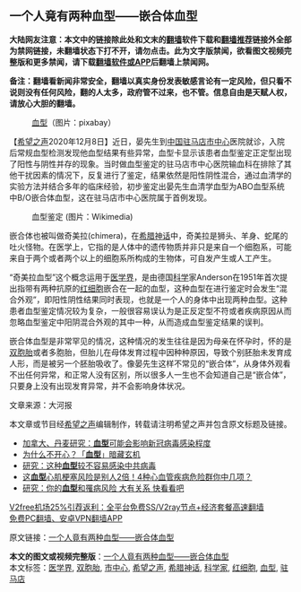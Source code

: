  <h2>一个人竟有两种血型——嵌合体血型</h2> <p class="notice"><b>大陆网友注意：本文中的链接除此处和文末的<a href="https://github.com/bannedbook/fanqiang" >翻墙</a>软件下载和<a href="https://github.com/killgcd/justmysocks/blob/master/README.md">翻墙推荐</a>链接外全部为禁网链接，未翻墙状态下打不开，请勿点击。此为文字版禁闻，欲看图文视频完整版和更多禁闻，请下载<a href="https://github.com/bannedbook/fanqiang">翻墙软件或APP</a>后翻墙上禁闻网。</p><p>备注：翻墙看新闻非常安全，翻墙以真实身份发表敏感言论有一定风险，但只看不说则没有任何风险，翻的人太多，政府管不过来，也不管。信息自由是天赋人权，请放心大胆的翻墙。</b></p>  <div class="entry"> <figure><figcaption><a href="https://www.bannedbook.org/bnews/tag/%e8%a1%80%e5%9e%8b/" class="st_tag internal_tag" rel="tag" title="标签 血型 下的日志">血型</a>（图片：pixabay）</figcaption></figure> <p>【<span class='wp_keywordlink_affiliate'><a href="https://www.soundofhope.org" title="希望之声" target="_blank">希望之声</a></span>2020年12月8日】近日，晏先生到<span class='wp_keywordlink_affiliate'><a href="https://www.bannedbook.org/" title="中国" target="_blank">中国</a></span><a href="https://www.bannedbook.org/bnews/tag/%E9%A9%BB%E9%A9%AC%E5%BA%97/" class="st_tag internal_tag" rel="tag" title="标签 驻马店 下的日志">驻马店</a><a href="https://www.bannedbook.org/bnews/tag/%E5%B8%82%E4%B8%AD%E5%BF%83/" class="st_tag internal_tag" rel="tag" title="标签 市中心 下的日志">市中心</a>医院就诊，入院后常规血型检测发现他血型结果有些异常，血型卡显示该患者血型鉴定正定型出现了阳性与阴性并存的现象。当时做血型鉴定的驻马店市中心医院输血科在排除了其他干扰因素的情况下，反复进行了鉴定，结果依然是阳性阴性混合，通过血清学的实验方法并结合多年的临床经验，初步鉴定出晏先生血清学血型为ABO血型系统中B/O嵌合体血型，这在驻马店市中心医院属于首例发现。</p> <figure><figcaption>血型鉴定 (图片：Wikimedia)</figcaption></figure> <p>嵌合体也被叫做奇美拉(chimera)，在<a href="https://www.bannedbook.org/bnews/tag/%E5%B8%8C%E8%85%8A%E7%A5%9E%E8%AF%9D/" class="st_tag internal_tag" rel="tag" title="标签 希腊神话 下的日志">希腊神话</a>中，奇美拉是狮头、羊身、蛇尾的吐火怪物。在医学上，它指的是人体中的遗传物质并非只是来自一个细胞系，可能来自于两个或者两个以上的细胞系所构成的生物体，可自发产生或人工产生。</p>  <p>“奇美拉血型”这个概念运用于<a href="https://www.bannedbook.org/bnews/tag/%E5%8C%BB%E5%AD%A6%E7%95%8C/" class="st_tag internal_tag" rel="tag" title="标签 医学界 下的日志">医学界</a>，是由德国<span class='wp_keywordlink'><a href="https://www.bannedbook.org/forum11/topic309.html" title="禁片：“科学”的棍子" target="_blank">科学</a></span>家Anderson在1951年首次提出指带有两种抗原的<a href="https://www.bannedbook.org/bnews/tag/%E7%BA%A2%E7%BB%86%E8%83%9E/" class="st_tag internal_tag" rel="tag" title="标签 红细胞 下的日志">红细胞</a>嵌合在一起的血型，这种血型在进行鉴定时会发生“混合外观”，即阳性阴性结果同时表现，也就是一个人的身体中出现两种血型。这种患者血型鉴定情况较为复杂，一般很容易误认为是正反定型不符或者疾病原因从而忽略血型鉴定中阳阴混合外观的其中一种，从而造成血型鉴定结果的误判。</p> <p>嵌合体血型是非常罕见的情况，这种情况的发生往往是因为母亲在怀孕时，怀的是<a href="https://www.bannedbook.org/bnews/tag/%e5%8f%8c%e8%83%9e%e8%83%8e/" class="st_tag internal_tag" rel="tag" title="标签 双胞胎 下的日志">双胞胎</a>或者多胞胎，但胎儿在母体发育过程中因种种原因，导致个别胚胎未发育成人形，而是被另一个胚胎吸收了。像晏先生这样不常见的“嵌合体”，从身体外观看不出任何异常，和正常人没有区别，所以很多人一生也不会知道自己是“嵌合体”，只要身上没有出现发育异常，并不会影响身体状况。</p>  <p>文章来源：大河报</p> <p>本文章或节目经<a href="https://www.bannedbook.org/bnews/tag/%e5%b8%8c%e6%9c%9b%e4%b9%8b%e5%a3%b0/" class="st_tag internal_tag" rel="tag" title="标签 希望之声 下的日志">希望之声</a>编辑制作，转载请注明希望之声并包含原文标题及链接。</p>  <ul class='op-related-articles' title='相关阅读'> <li><a href='https://www.bannedbook.org/bnews/comments/20201025/1419965.html' target='_blank'>加拿大、丹麦研究：<b>血型</b>可能会影响新冠病毒感染程度</a></li> <li><a href='https://www.bannedbook.org/bnews/health/20201021/1417507.html' target='_blank'>为什么不开心？「<b>血型</b>」暗藏玄机</a></li> <li><a href='https://www.bannedbook.org/bnews/cnnews/20201016/1414540.html' target='_blank'>研究：这种<b>血型</b>较不容易感染中共病毒</a></li> <li><a href='https://www.bannedbook.org/bnews/health/20201009/1410689.html' target='_blank'>这<b>血型</b>心肌梗塞风险是别人2倍！4种心血管疾病危险群你中几项？</a></li> <li><a href='https://www.bannedbook.org/bnews/health/20201005/1408275.html' target='_blank'>研究：你的<b>血型</b>和罹病风险 大有关系 快看看吧</a></li> </ul> <p class="texttj"> <a href="https://www.bannedbook.org/forum23/topic22702.html" target="_blank">V2free机场25%引荐返利：全平台免费SS/V2ray节点+经济套餐高速翻墙</a><br/> <a href="https://github.com/bannedbook/fanqiang/wiki/%E7%A6%81%E9%97%BB%E7%BD%91%E5%AE%89%E5%8D%93%E7%BF%BB%E5%A2%99%E6%96%B0%E9%97%BBAPP" target="_blank">免费PC翻墙、安卓VPN翻墙APP</a></p><p>原文链接：<a class="src_link"  href="https://www.soundofhope.org/post/449332" target="_blank">一个人竟有两种血型——嵌合体血型</a></p><a name='sharetosocial'></a>       <div><b>本文的图文或视频完整版</b>：<a href='https://www.bannedbook.org/bnews/comments/20201208/1444170.html'>一个人竟有两种血型——嵌合体血型</a></div>  </div><!--END ENTRY--> <div class="postfooter"> <div>本文标签：<a href="https://www.bannedbook.org/bnews/tag/%E5%8C%BB%E5%AD%A6%E7%95%8C/" rel="tag">医学界</a>, <a href="https://www.bannedbook.org/bnews/tag/%e5%8f%8c%e8%83%9e%e8%83%8e/" rel="tag">双胞胎</a>, <a href="https://www.bannedbook.org/bnews/tag/%E5%B8%82%E4%B8%AD%E5%BF%83/" rel="tag">市中心</a>, <a href="https://www.bannedbook.org/bnews/tag/%e5%b8%8c%e6%9c%9b%e4%b9%8b%e5%a3%b0/" rel="tag">希望之声</a>, <a href="https://www.bannedbook.org/bnews/tag/%E5%B8%8C%E8%85%8A%E7%A5%9E%E8%AF%9D/" rel="tag">希腊神话</a>, <a href="https://www.bannedbook.org/bnews/tag/%e7%a7%91%e5%ad%a6%e5%ae%b6/" rel="tag">科学家</a>, <a href="https://www.bannedbook.org/bnews/tag/%E7%BA%A2%E7%BB%86%E8%83%9E/" rel="tag">红细胞</a>, <a href="https://www.bannedbook.org/bnews/tag/%e8%a1%80%e5%9e%8b/" rel="tag">血型</a>, <a href="https://www.bannedbook.org/bnews/tag/%E9%A9%BB%E9%A9%AC%E5%BA%97/" rel="tag">驻马店</a></div>  </div><!--END POSTFOOTER--> 